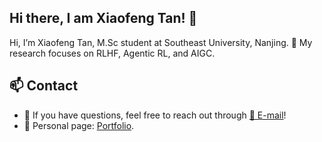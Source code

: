 ## Hi there, I am Xiaofeng Tan! 👋


Hi, I’m Xiaofeng Tan, M.Sc student at Southeast University, Nanjing. 🔭 My research focuses on RLHF, Agentic RL, and AIGC.

## 📫 Contact
- 💬 If you have questions, feel free to reach out through [📖 E-mail](txf0620@gmail.com)!
- 🎯 Personal page: [Portfolio](https://xiaofeng-tan.github.io/).
